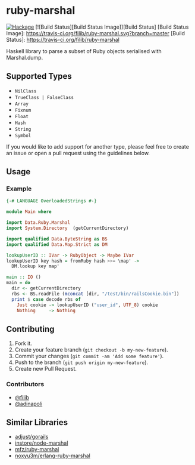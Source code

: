 # ruby-marshal

[![Hackage](https://img.shields.io/hackage/v/ruby-marshal.svg)](https://hackage.haskell.org/package/ruby-marshal)
[![Build Status][Build Status Image]][Build Status]
[Build Status Image]: https://travis-ci.org/filib/ruby-marshal.svg?branch=master
[Build Status]: https://travis-ci.org/filib/ruby-marshal

Haskell library to parse a subset of Ruby objects serialised with Marshal.dump.

## Supported Types

- `NilClass`
- `TrueClass | FalseClass`
- `Array`
- `Fixnum`
- `Float`
- `Hash`
- `String`
- `Symbol`

If you would like to add support for another type, please feel free to
create an issue or open a pull request using the guidelines below.

## Usage

### Example

``` haskell
{-# LANGUAGE OverloadedStrings #-}

module Main where

import Data.Ruby.Marshal
import System.Directory  (getCurrentDirectory)

import qualified Data.ByteString as BS
import qualified Data.Map.Strict as DM

lookupUserID :: IVar -> RubyObject -> Maybe IVar
lookupUserID key hash = fromRuby hash >>= \map' ->
  DM.lookup key map'

main :: IO ()
main = do
  dir <- getCurrentDirectory
  rbs <- BS.readFile (mconcat [dir, "/test/bin/railsCookie.bin"])
  print $ case decode rbs of
    Just cookie -> lookupUserID ("user_id", UTF_8) cookie
    Nothing     -> Nothing
```

## Contributing

1. Fork it.
2. Create your feature branch (`git checkout -b my-new-feature`).
3. Commit your changes (`git commit -am 'Add some feature'`).
4. Push to the branch (`git push origin my-new-feature`).
5. Create new Pull Request.

### Contributors

- [@filib](https://github.com/filib)
- [@adinapoli](https://github.com/adinapoli)

## Similar Libraries

- [adjust/gorails](https://github.com/adjust/gorails)
- [instore/node-marshal](https://github.com/instore/node-marshal)
- [mfz/ruby-marshal](https://code.google.com/p/mfz-ruby-marshal)
- [noxyu3m/erlang-ruby-marshal](https://github.com/noxyu3m/erlang-ruby-marshal)
